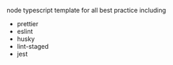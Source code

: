 node typescript template for all best practice including

- prettier
- eslint
- husky
- lint-staged
- jest
